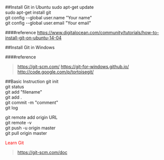 ##Install Git in Ubuntu
sudo apt-get update <br>
sudo apt-get install git <br>
git config --global user.name "Your name" <br>
git config --global user.email "Your email" <br>

####reference
https://www.digitalocean.com/community/tutorials/how-to-install-git-on-ubuntu-14-04

##Install Git in Windows

####reference
>https://git-scm.com/
>https://git-for-windows.github.io/
>http://code.google.com/p/tortoisegit/

##Basic Instruction
git init <br>
git status <br>
git add "filename" <br>
git add .<br>
git commit -m "comment" <br>
git log <br>

git remote add origin URL <br>
git remote -v <br>
git push -u origin master <br>
git pull origin master <br>

<font color=red>Learn Git</font>
>https://git-scm.com/doc


